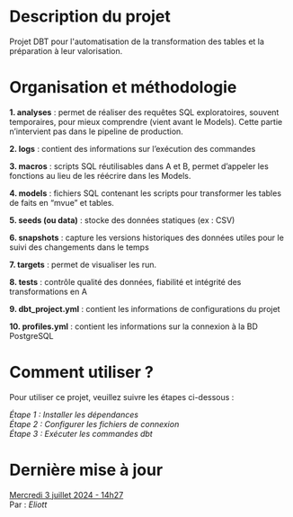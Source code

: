 # Description du projet 

Projet DBT pour l'automatisation de la transformation des tables et la préparation à leur valorisation.


# Organisation et méthodologie

**1. analyses** : permet de réaliser des requêtes SQL exploratoires, souvent temporaires, pour mieux comprendre (vient avant le Models). Cette partie n’intervient pas dans le pipeline de production.

**2. logs** : contient des informations sur l’exécution des commandes

**3. macros** : scripts SQL réutilisables dans A et B, permet d’appeler les fonctions au lieu de les réécrire dans les Models.

**4. models** : fichiers SQL contenant les scripts pour transformer les tables de faits en “mvue” et tables.

**5. seeds (ou data)** : stocke des données statiques (ex : CSV) 

**6. snapshots** : capture les versions historiques des données utiles pour le suivi des changements dans le temps

**7. targets** : permet de visualiser les run.

**8. tests** : contrôle qualité des données, fiabilité et intégrité des transformations en A 

**9. dbt_project.yml** : contient les informations de configurations du projet 

**10. profiles.yml** : contient les informations sur la connexion à la BD PostgreSQL 


# Comment utiliser ?

Pour utiliser ce projet, veuillez suivre les étapes ci-dessous :

_Étape 1 : Installer les dépendances_  
_Étape 2 : Configurer les fichiers de connexion_  
_Étape 3 : Exécuter les commandes dbt_

# Dernière mise à jour
<ins>Mercredi 3 juillet 2024 - 14h27</ins>  
Par : _Eliott_